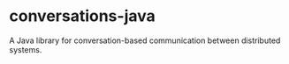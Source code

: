 # conversations-java
A Java library for conversation-based communication between distributed systems.
